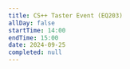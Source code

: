 ```yaml
---
title: CS++ Taster Event (EQ203)
allDay: false
startTime: 14:00
endTime: 15:00
date: 2024-09-25
completed: null
---
```

